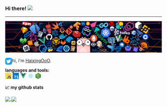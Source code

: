 ### Hi there! <img src="https://media.giphy.com/media/hvRJCLFzcasrR4ia7z/giphy.gif" width="25px">

***

![](https://github.com/HaixingOoO/HaixingOoO/blob/master/icons/header_1.png) 

<a href="https://www.twitter.com/">
  <img align="left" alt="Abhishek's Instagram" width="22px" src="https://github.com/HaixingOoO/HaixingOoO/blob/master/icons/twitter_logo.png" />
</a>

hi, i'm [HaixingOoO](https://HaixingOoO.github.io/blog/).

**languages and tools:**  
<code><img height="20" src="https://raw.githubusercontent.com/github/explore/80688e429a7d4ef2fca1e82350fe8e3517d3494d/topics/javascript/javascript.png"></code>
<code><img height="20" src="https://raw.githubusercontent.com/github/explore/80688e429a7d4ef2fca1e82350fe8e3517d3494d/topics/typescript/typescript.png"></code>
<code><img height="20" src="https://raw.githubusercontent.com/github/explore/80688e429a7d4ef2fca1e82350fe8e3517d3494d/topics/vue/vue.png"></code>
<code><img height="20" src="https://raw.githubusercontent.com/github/explore/80688e429a7d4ef2fca1e82350fe8e3517d3494d/topics/react/react.png"></code>
<code><img height="20" src="https://raw.githubusercontent.com/github/explore/80688e429a7d4ef2fca1e82350fe8e3517d3494d/topics/nodejs/nodejs.png"></code>

**📈 my github stats**

<a href="https://github.com/anuraghazra/github-readme-stats">
  <img align="center" src="https://github-readme-stats.vercel.app/api/top-langs/?username=HaixingOoO&hide=glsl,go,rust,python,assembly&layout=compact" />
</a>

<a href="https://github.com/anuraghazra/github-readme-stats">
  <img align="center" src="https://github-readme-stats.vercel.app/api?username=HaixingOoO&theme=vue&show_icons=true&bg_color=DEG,COLOR1,COLOR2,COLOR3COLOR10" />
</a>
